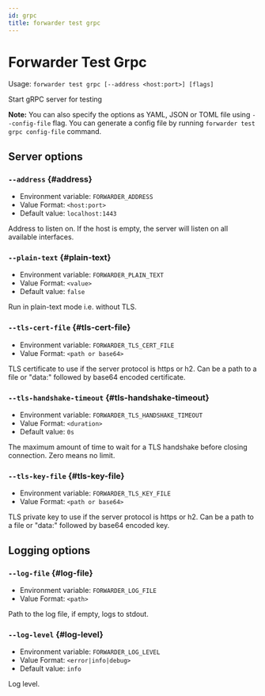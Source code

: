 ```yaml
---
id: grpc
title: forwarder test grpc
---
```


# Forwarder Test Grpc

Usage: `forwarder test grpc [--address <host:port>] [flags]`

Start gRPC server for testing

**Note:** You can also specify the options as YAML, JSON or TOML file using `--config-file` flag.
You can generate a config file by running `forwarder test grpc config-file` command.


## Server options

### `--address` {#address}

* Environment variable: `FORWARDER_ADDRESS`
* Value Format: `<host:port>`
* Default value: `localhost:1443`

Address to listen on.
If the host is empty, the server will listen on all available interfaces.

### `--plain-text` {#plain-text}

* Environment variable: `FORWARDER_PLAIN_TEXT`
* Value Format: `<value>`
* Default value: `false`

Run in plain-text mode i.e.
without TLS.

### `--tls-cert-file` {#tls-cert-file}

* Environment variable: `FORWARDER_TLS_CERT_FILE`
* Value Format: `<path or base64>`

TLS certificate to use if the server protocol is https or h2.
Can be a path to a file or "data:" followed by base64 encoded certificate.

### `--tls-handshake-timeout` {#tls-handshake-timeout}

* Environment variable: `FORWARDER_TLS_HANDSHAKE_TIMEOUT`
* Value Format: `<duration>`
* Default value: `0s`

The maximum amount of time to wait for a TLS handshake before closing connection.
Zero means no limit.

### `--tls-key-file` {#tls-key-file}

* Environment variable: `FORWARDER_TLS_KEY_FILE`
* Value Format: `<path or base64>`

TLS private key to use if the server protocol is https or h2.
Can be a path to a file or "data:" followed by base64 encoded key.

## Logging options

### `--log-file` {#log-file}

* Environment variable: `FORWARDER_LOG_FILE`
* Value Format: `<path>`

Path to the log file, if empty, logs to stdout.

### `--log-level` {#log-level}

* Environment variable: `FORWARDER_LOG_LEVEL`
* Value Format: `<error|info|debug>`
* Default value: `info`

Log level.

